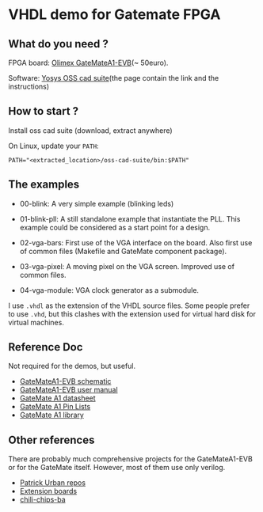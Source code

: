 # VHDL demo for Gatemate FPGA

## What do you need ?
FPGA board: [Olimex GateMateA1-EVB](https://www.olimex.com/Products/FPGA/GateMate/GateMateA1-EVB/open-source-hardware)(~ 50euro).

Software: [Yosys OSS cad suite](https://colognechip.com/programmable-logic/gatemate/toolchain/#get-latest-builds)(the page contain the link and the instructions)

## How to start ?

Install oss cad suite (download, extract anywhere)

On Linux, update your `PATH`:
```
PATH="<extracted_location>/oss-cad-suite/bin:$PATH"
```

## The examples

* 00-blink: A very simple example (blinking leds)

* 01-blink-pll: A still standalone example that instantiate the PLL.
  This example could be considered as a start point for a design.

* 02-vga-bars: First use of the VGA interface on the board.  Also
  first use of common files (Makefile and GateMate component package).

* 03-vga-pixel: A moving pixel on the VGA screen.  Improved use of common
  files.

* 04-vga-module: VGA clock generator as a submodule.

I use `.vhdl` as the extension of the VHDL source files.  Some people prefer
to use `.vhd`, but this clashes with the extension used for virtual hard disk
for virtual machines.

## Reference Doc

Not required for the demos, but useful.

* [GateMateA1-EVB schematic](https://github.com/OLIMEX/GateMateA1-EVB/blob/main/HARDWARE/GateMateA1-EVB-Rev.A/GateMateA1-EVB_Rev_A.pdf)
* [GateMateA1-EVB user manual](https://github.com/OLIMEX/GateMateA1-EVB/blob/main/DOCUMENTS/GateMateA1-EVB-user-manual.pdf)
* [GateMate A1 datasheet](https://colognechip.com/docs/ds1001-gatemate1-datasheet-latest.pdf)
* [GateMate A1 Pin Lists](https://www.colognechip.com/docs/ds1001-gatemate1-attachment-latest.zip)
* [GateMate A1 library](https://www.colognechip.com/docs/ug1001-gatemate1-primitives-library-latest.pdf)

## Other references

There are probably much comprehensive projects for the GateMateA1-EVB
or for the GateMate itself.  However, most of them use only verilog.

* [Patrick Urban repos](https://github.com/pu-cc)
* [Extension boards](https://github.com/intergalaktik/Extension_Boards_for_Olimex_GateMate)
* [chili-chips-ba](https://github.com/chili-chips-ba/openCologne)
